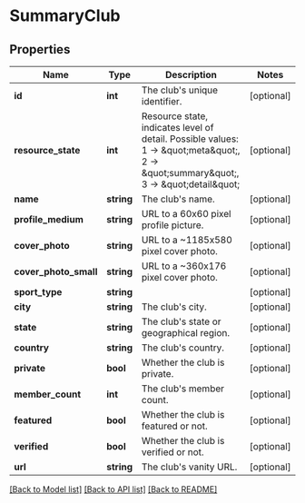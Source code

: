 # SummaryClub

## Properties
Name | Type | Description | Notes
------------ | ------------- | ------------- | -------------
**id** | **int** | The club&#39;s unique identifier. | [optional] 
**resource_state** | **int** | Resource state, indicates level of detail. Possible values: 1 -&gt; \&quot;meta\&quot;, 2 -&gt; \&quot;summary\&quot;, 3 -&gt; \&quot;detail\&quot; | [optional] 
**name** | **string** | The club&#39;s name. | [optional] 
**profile_medium** | **string** | URL to a 60x60 pixel profile picture. | [optional] 
**cover_photo** | **string** | URL to a ~1185x580 pixel cover photo. | [optional] 
**cover_photo_small** | **string** | URL to a ~360x176  pixel cover photo. | [optional] 
**sport_type** | **string** |  | [optional] 
**city** | **string** | The club&#39;s city. | [optional] 
**state** | **string** | The club&#39;s state or geographical region. | [optional] 
**country** | **string** | The club&#39;s country. | [optional] 
**private** | **bool** | Whether the club is private. | [optional] 
**member_count** | **int** | The club&#39;s member count. | [optional] 
**featured** | **bool** | Whether the club is featured or not. | [optional] 
**verified** | **bool** | Whether the club is verified or not. | [optional] 
**url** | **string** | The club&#39;s vanity URL. | [optional] 

[[Back to Model list]](../README.md#documentation-for-models) [[Back to API list]](../README.md#documentation-for-api-endpoints) [[Back to README]](../README.md)


